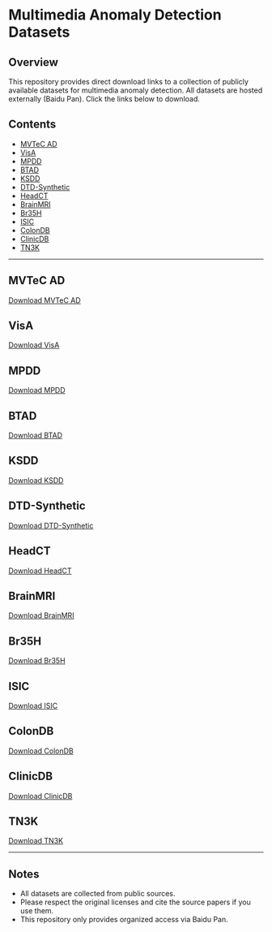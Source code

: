 # Multimedia Anomaly Detection Datasets

## Overview
This repository provides direct download links to a collection of publicly available datasets for multimedia anomaly detection. All datasets are hosted externally (Baidu Pan). Click the links below to download.

## Contents
- [MVTeC AD](#mvtec-ad)
- [VisA](#visa)
- [MPDD](#mpdd)
- [BTAD](#btad)
- [KSDD](#ksdd)
- [DTD-Synthetic](#dtd-synthetic)
- [HeadCT](#headct)
- [BrainMRI](#brainmri)
- [Br35H](#br35h)
- [ISIC](#isic)
- [ColonDB](#colondb)
- [ClinicDB](#clinicdb)
- [TN3K](#tn3k)

---

## MVTeC AD
[Download MVTeC AD](https://pan.baidu.com/share/init?surl=k36IMP4w32hY9BXOUM5ZmA&pwd=kxud)

## VisA
[Download VisA](https://pan.baidu.com/s/15CIsP-ulZ1AN0_3quA068w?pwd=lmgc)

## MPDD
[Download MPDD](https://pan.baidu.com/s/11T3mkloDCl7Hze5znkXOQA?pwd=4p7m)

## BTAD
[Download BTAD](https://pan.baidu.com/s/1f4Tq-EXRz6iAswygH2WbFg?pwd=a60n)

## KSDD
[Download KSDD](https://pan.baidu.com/s/12EaOdkSbdK85WX5ajrfjQw?pwd=6n3z)

## DTD-Synthetic
[Download DTD-Synthetic](https://pan.baidu.com/s/16FlvIBWtjaDzWxlZfWjNeg?pwd=aq5cd)

## HeadCT
[Download HeadCT](https://pan.baidu.com/s/16PfXWJlh6Y9vkecY9IownA?pwd=svsl)

## BrainMRI
[Download BrainMRI](https://pan.baidu.com/s/1UgGlTR-ABWAEiVUX-QSPhA?pwd=vh9e)

## Br35H
[Download Br35H](https://pan.baidu.com/s/1yCS6t3ht6qwJgM06YsU3mg?pwd=ps1e)

## ISIC
[Download ISIC](https://pan.baidu.com/s/1Mf0w8RFY9ECZBEoNTyV3ZA?pwd=p954)

## ColonDB
[Download ColonDB](https://pan.baidu.com/s/1nJ4L65vfNFGpkK_OJjLoVg?pwd=v8q7)

## ClinicDB
[Download ClinicDB](https://pan.baidu.com/s/1TPysfqhA_sXRPLGNwWBX6Q?pwd=3da6)

## TN3K
[Download TN3K](https://pan.baidu.com/s/1i5jMofCcRFcUdteq8VMEOQ?pwd=aoez)

---

## Notes
- All datasets are collected from public sources.
- Please respect the original licenses and cite the source papers if you use them.
- This repository only provides organized access via Baidu Pan.
